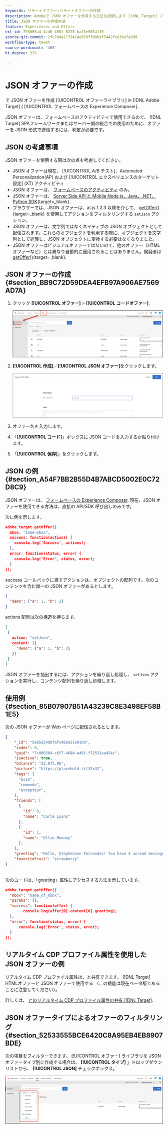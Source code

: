 ```yaml
---
keywords: リモートオファー;リモートオファーの作成
description: Adobeで JSON オファーを作成する方法を説明します [!DNL Target] フォームベースの Experience Composer で使用する場合。
title: JSON オファーの作成方法
feature: Experiences and Offers
exl-id: 793665a4-4cd6-458f-8225-ba23e503a115
source-git-commit: 2fc704a1779414a370ffd00ef5442fce36e7a5dd
workflow-type: tm+mt
source-wordcount: '465'
ht-degree: 32%

---
```


# JSON オファーの作成

で JSON オファーを作成 [!UICONTROL オファーライブラリ] in [!DNL Adobe Target] ( [!UICONTROL フォームベースの Experience Composer].

JSON オファーは、フォームベースのアクティビティで使用できるので、 [!DNL Target] SPAフレームワークまたはサーバー側の統合での使用のために、オファーを JSON 形式で送信するには、判定が必要です。

## JSON の考慮事項

JSON オファーを使用する際は次の点を考慮してください。

* JSON オファーは現在、 [!UICONTROL A/B テスト]、Automated Personalization(AP) および [!UICONTROL エクスペリエンスのターゲット設定] (XT) アクティビティ
* JSON オファーは、 [フォームベースのアクティビティ](/help/main/c-experiences/form-experience-composer.md) のみ。
* JSON オファーは、 [Server Side API と Mobile Node.js、Java、.NET、Python SDK](https://experienceleague.adobe.com/docs/target-dev/developer/server-side/server-side-overview.html){target=_blank}.
* ブラウザーでは、JSON オファーは、at.js 1.2.3 以降を介して、 [getOffer()](https://experienceleague.adobe.com/docs/target-dev/developer/client-side/at-js-implementation/functions-overview/adobe-target-getoffer.html){target=_blank} を使用してアクションをフィルタリングする `setJson` アクション。
* JSON オファーは、文字列ではなくネイティブの JSON オブジェクトとして配信されます。これらのオブジェクトを利用する際に、オブジェクトを文字列として処理し、JSON オブジェクトに変換する必要はなくなりました。
* JSON オファーはビジュアルオファーではないので、他のオファー（HTML オファーなど）とは異なり自動的に適用されることはありません。開発者は [getOffer()](https://experienceleague.adobe.com/docs/target-dev/developer/client-side/at-js-implementation/functions-overview/adobe-target-getoffer.html){target=_blank}.

## JSON オファーの作成 {#section_BB9C72D59DEA4EFB97A906AE7569AD7A}

1. クリック **[!UICONTROL オファー]** > **[!UICONTROL コードオファー]**.

   ![オファー/「コードオファー」タブ](/help/main/c-experiences/c-manage-content/assets/code-offers-tab.png)

1. **[!UICONTROL 作成]**／**[!UICONTROL JSON オファー]**&#x200B;をクリックします。

   ![offer-json 画像](assets/offer-json.png)

1. オファー名を入力します。
1. 「**[!UICONTROL コード]**」ボックスに JSON コードを入力するか貼り付けます。
1. 「**[!UICONTROL 保存]**」をクリックします。

## JSON の例 {#section_A54F7BB2B55D4B7ABCD5002E0C72D8C9}

JSON オファーは、 [フォームベースの Experience Composer](/help/main/c-experiences/form-experience-composer.md). 現在、JSON オファーを使用できる方法は、直接の API/SDK 呼び出しのみです。

次に例を示します。

```json
adobe.target.getOffer({ 
  mbox: "some-mbox", 
  success: function(actions) { 
    console.log('Success', actions); 
  }, 
  error: function(status, error) { 
    console.log('Error', status, error); 
  } 
});
```

success コールバックに渡すアクションは、オブジェクトの配列です。次のコンテンツを含む単一の JSON オファーがあるとします。

```json
{ 
  "demo": {"a": 1, "b": 2} 
}
```

actions 配列は次の構造を持ちます。

```json
[ 
 { 
   action: "setJson", 
   content: [{ 
     "demo": {"a": 1, "b": 2} 
   }] 
 }  
]
```

JSON オファーを抽出するには、アクションを繰り返し処理し、 `setJson` アクションを実行し、コンテンツ配列を繰り返し処理します。

## 使用例 {#section_85B07907B51A43239C8E3498EF58B1E5}

次の JSON オファーが Web ページに配信されるとします。

```json
{ 
    "_id": "5a65d24d8fafc966921e9169", 
    "index": 0, 
    "guid": "7c006504-c6f7-468d-a46f-f72531ea454c", 
    "isActive": true, 
    "balance": "$2,075.06", 
    "picture": "https://placehold.it/32x32", 
    "tags": [ 
      "esse", 
      "commodo", 
      "excepteur", 
    ], 
    "friends": [ 
      { 
        "id": 0, 
        "name": "Carla Lyons" 
      }, 
      { 
        "id": 1, 
        "name": "Ollie Mooney" 
      }, 
    ], 
    "greeting": "Hello, Stephenson Fernandez! You have 4 unread messages.", 
    "favoriteFruit": "strawberry" 
} 
  
```

次のコードは、「greeting」属性にアクセスする方法を示しています。

```json
adobe.target.getOffer({   
  "mbox": "name_of_mbox", 
  "params": {}, 
  "success": function(offer) {           
        console.log(offer[0].content[0].greeting); 
  },   
  "error": function(status, error) {           
      console.log('Error', status, error); 
  } 
});
```

## リアルタイム CDP プロファイル属性を使用した JSON オファーの例

リアルタイム CDP プロファイル属性は、と共有できます。 [!DNL Target] HTMLオファーと JSON オファーで使用する （この機能は現在ベータ版であることに注意してください）。

詳しくは、 [とのリアルタイム CDP プロファイル属性の共有 [!DNL Target]](/help/main/c-integrating-target-with-mac/integrating-with-rtcdp.md#rtcdp-profile-attributes).

## JSON オファータイプによるオファーのフィルタリング {#section_52533555BCE6420C8A95EB4EB8907BDE}

次の項目をフィルターできます。 [!UICONTROL オファー] ライブラリを JSON オファータイプ別に作成する場合は、 **[!UICONTROL タイプ]** 」ドロップダウンリストから、 **[!UICONTROL JSON]** チェックボックス。

![offer-json-filter 画像](assets/offer-json-filter.png)
